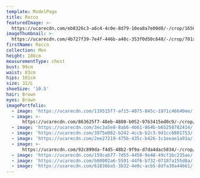 ```yaml
---
template: ModelPage
title: Rocco
featuredImage: >-
  https://ucarecdn.com/eb8326c3-a6c4-4c0e-8d79-10ea8a7e00d8/-/crop/1650x727/0,0/-/preview/
imageThumbnail: >-
  https://ucarecdn.com/4b727f39-7e4f-446b-a48c-353f0d50c648/-/crop/701x920/741,29/-/preview/
firstName: Rocco
collection: Men
height: 186cm
measurementType: chest
bust: 99cm
waist: 83cm
hips: 101cm
size: 32/L
shoeSize: '10.5'
hair: Brown
eyes: Brown
imagePortfolio:
  - image: 'https://ucarecdn.com/119515f7-af15-4075-845c-1971c46640ee/'
  - image: >-
      https://ucarecdn.com/863625f7-48eb-4880-b052-97b3415ed0c9/-/crop/733x1057/0,43/-/preview/
  - image: 'https://ucarecdn.com/3ec3a5e8-8ab6-4b61-864b-b65250782414/'
  - image: 'https://ucarecdn.com/3975e082-b242-4ccb-b2c3-9d1cc6801753/'
  - image: 'https://ucarecdn.com/2ee27219-475b-435c-b426-1c1eeae1a91a/'
  - image: >-
      https://ucarecdn.com/92c899da-f4d5-48b2-9f9a-d7da4dac5834/-/crop/2064x2746/0,350/-/preview/
  - image: 'https://ucarecdn.com/159cab77-7d55-4450-9e48-49cf1bc235ae/'
  - image: 'https://ucarecdn.com/b80002a6-5591-44f6-b732-0718fa155d8a/'
  - image: 'https://ucarecdn.com/61836ba5-3b32-4e0c-acb5-8dfa30a44661/'
---
```


